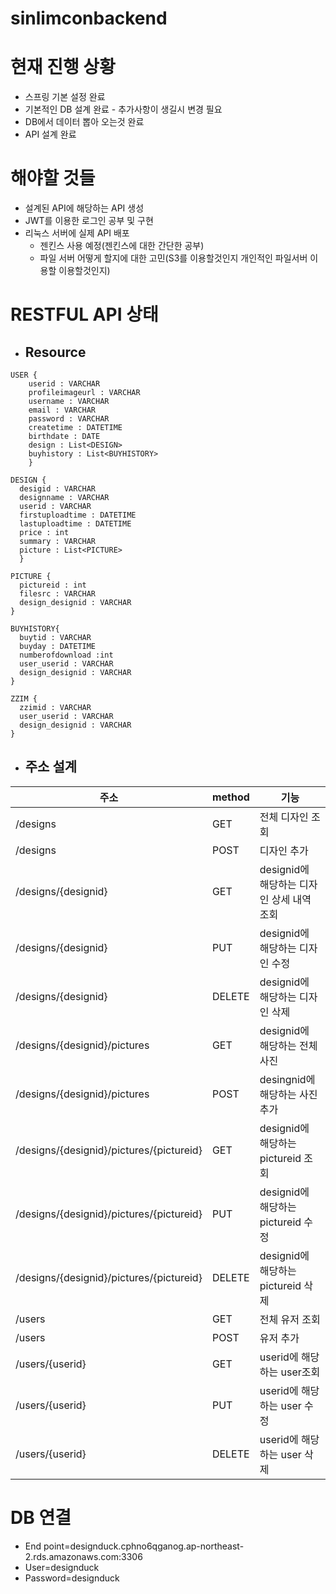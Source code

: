 sinlimconbackend
==============
# 현재 진행 상황
* 스프링 기본 설정 완료
* 기본적인 DB 설계 완료 - 추가사항이 생길시 변경 필요
* DB에서 데이터 뽑아 오는것 완료
* API 설계 완료

# 해야할 것들
* 설계된 API에 해당하는 API 생성
* JWT를 이용한 로그인 공부 및 구현
* 리눅스 서버에 실제 API 배포
  * 젠킨스 사용 예정(젠킨스에 대한 간단한 공부)
  * 파일 서버 어떻게 할지에 대한 고민(S3를 이용할것인지 개인적인 파일서버 이용할 이용할것인지)

# RESTFUL API 상태
* ## Resource

~~~
USER {
    userid : VARCHAR
    profileimageurl : VARCHAR
    username : VARCHAR
    email : VARCHAR
    password : VARCHAR
    createtime : DATETIME
    birthdate : DATE
    design : List<DESIGN>
    buyhistory : List<BUYHISTORY>
    }
~~~

~~~
DESIGN {
  desigid : VARCHAR
  designname : VARCHAR
  userid : VARCHAR
  firstuploadtime : DATETIME
  lastuploadtime : DATETIME
  price : int
  summary : VARCHAR
  picture : List<PICTURE>
  }
~~~

~~~
PICTURE {
  pictureid : int
  filesrc : VARCHAR
  design_designid : VARCHAR
}
~~~

~~~
BUYHISTORY{
  buytid : VARCHAR
  buyday : DATETIME
  numberofdownload :int
  user_userid : VARCHAR
  design_designid : VARCHAR
}
~~~

~~~
ZZIM {
  zzimid : VARCHAR
  user_userid : VARCHAR
  design_designid : VARCHAR
}
~~~

* ##  주소 설계

| 주소                                     | method | 기능                                      |
|------------------------------------------|--------|-------------------------------------------|
| /designs                                 | GET    | 전체 디자인 조회                          |
| /designs                                 | POST   | 디자인 추가                               |
| /designs/{designid}                      | GET    | designid에 해당하는 디자인 상세 내역 조회 |
| /designs/{designid}                      | PUT    | designid에 해당하는 디자인 수정           |
| /designs/{designid}                      | DELETE | designid에 해당하는 디자인 삭제           |
| /designs/{designid}/pictures             | GET    | designid에 해당하는 전체 사진             |
| /designs/{designid}/pictures             | POST   | desingnid에 해당하는 사진 추가            |
| /designs/{designid}/pictures/{pictureid} | GET    | designid에 해당하는 pictureid 조회        |
| /designs/{designid}/pictures/{pictureid} | PUT    | designid에 해당하는 pictureid 수정        |
| /designs/{designid}/pictures/{pictureid} | DELETE | designid에 해당하는 pictureid 삭제        |
| /users                                   | GET    | 전체 유저 조회                            |
| /users                                   | POST   | 유저 추가                                 |
| /users/{userid}                          | GET    | userid에 해당하는 user조회                |
| /users/{userid}                          | PUT    | userid에 해당하는 user 수정               |
| /users/{userid}                          | DELETE | userid에 해당하는 user 삭제               |



# DB 연결
* End point=designduck.cphno6qganog.ap-northeast-2.rds.amazonaws.com:3306
* User=designduck
* Password=designduck

